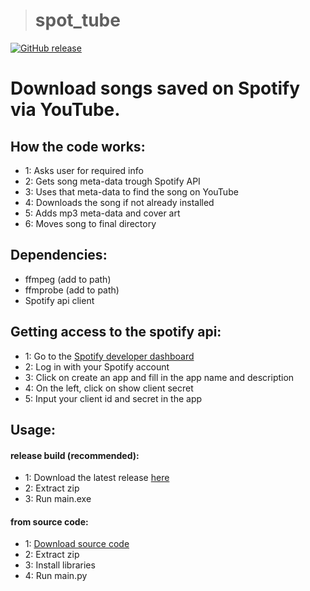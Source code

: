 > # spot_tube
[![GitHub release](https://img.shields.io/github/release/jasperaelvoet/spot_tube.svg?style=flat)](https://github.com/jasperaelvoet/spot_tube/releases)
# Download songs saved on Spotify via YouTube.
## How the code works:
* 1: Asks user for required info
* 2: Gets song meta-data trough Spotify API
* 3: Uses that meta-data to find the song on YouTube
* 4: Downloads the song if not already installed
* 5: Adds mp3 meta-data and cover art
* 6: Moves song to final directory
## Dependencies:
* ffmpeg (add to path)
* ffmprobe (add to path)
* Spotify api client
## Getting access to the spotify api:
* 1: Go to the <a id="raw-url" href="https://developer.spotify.com/dashboard/">Spotify developer dashboard</a>
* 2: Log in with your Spotify account
* 3: Click on create an app and fill in the app name and description
* 4: On the left, click on show client secret
* 5: Input your client id and secret in the app
## Usage:
#### release build (recommended):
* 1: Download the latest release <a id="raw-url" href="https://github.com/jasperaelvoet/spot_tube/releases">here</a>
* 2: Extract zip
* 3: Run main.exe
#### from source code:
* 1: <a id="raw-url" href="https://github.com/jasperaelvoet/spot_tube/archive/refs/heads/master.zip">Download source code</a>
* 2: Extract zip
* 3: Install libraries
* 4: Run main.py
